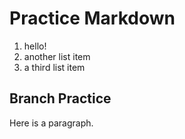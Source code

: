 Practice Markdown
===============
1. hello!
2. another list item
3. a third list item

Branch Practice
-----------
<p>Here is a paragraph.</p>